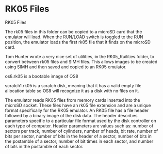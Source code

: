 # RK05 Files
RK05 Files<p>
The rk05 files in this folder can be copied to a microSD card that the emulator will load. When the RUN/LOAD switch is toggled to the RUN position, the emulator loads the first rk05 file that it finds on the microSD card.<p>

Tom Hunter wrote a very nice set of utilities, in the RK05_Ruilities folder, to convert between rk05 files and SIMH files. This allows images to be created using SIMH and then saved and copied to an RK05 emulator.<p>

os8.rk05 is a bootable image of OS8<p>

scratch1.rk05 is a scratch disk, meaning that it has a valid empty file allocation table so OS8 will recognize it as a disk with no files on it.<p>

The emulator reads RK05 files from memory cards inserted into the microSD socket. These files have an rk05 file extension and are a unique format specifically for the RK05 emulator. An RK05 file has a file header followed by a binary image of the disk data. The header describes parameters specific to a particular file format used by the disk controller on each type of computer. Header parameters are values such as: number of sectors per track, number of cylinders, number of heads, bit rate, number of bits per sector, number of bits in the header of a sector, number of bits in the postamble of a sector, number of bit times in each sector, and number of bits in the postamble of each sector.<p>


